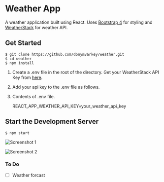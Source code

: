# Weather App

A weather application built using React. Uses [Bootstrap 4](https://getbootstrap.com/) for styling and
[WeatherStack](https://weatherstack.com/) for weather API.

  

## Get Started

  

    $ git clone https://github.com/donymvarkey/weather.git
    $ cd weather
    $ npm install

  

1. Create a .env file in the root of the directory. Get your WeatherStack API Key from [here](https://weatherstack.com/).

2. Add your api key to the .env file as follows.

3. Contents of .env file.

    REACT_APP_WEATHER_API_KEY=your_weather_api_key

## Start the Development Server

    $ npm start

![Screenshot 1](https://i.imgur.com/qWvCpIR.png)

![Screenshot 2](https://i.imgur.com/cV0n8Il.png)

### To Do

 - [ ] Weather forcast
